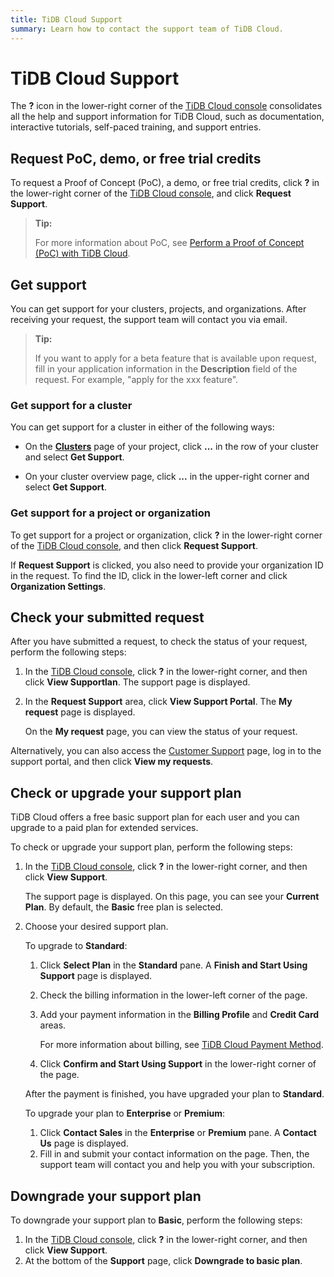 ```yaml
---
title: TiDB Cloud Support
summary: Learn how to contact the support team of TiDB Cloud.
---
```


# TiDB Cloud Support

The **?** icon in the lower-right corner of the [TiDB Cloud console](https://tidbcloud.com/) consolidates all the help and support information for TiDB Cloud, such as documentation, interactive tutorials, self-paced training, and support entries.

## Request PoC, demo, or free trial credits

To request a Proof of Concept (PoC), a demo, or free trial credits, click **?** in the lower-right corner of the [TiDB Cloud console](https://tidbcloud.com/), and click **Request Support**.

> **Tip:**
>
> For more information about PoC, see [Perform a Proof of Concept (PoC) with TiDB Cloud](/tidb-cloud/tidb-cloud-poc.md).

## Get support

You can get support for your clusters, projects, and organizations. After receiving your request, the support team will contact you via email.

> **Tip:**
>
> If you want to apply for a beta feature that is available upon request, fill in your application information in the **Description** field of the request. For example, "apply for the xxx feature".

### Get support for a cluster

You can get support for a cluster in either of the following ways:

- On the [**Clusters**](https://tidbcloud.com/console/clusters) page of your project, click **...** in the row of your cluster and select **Get Support**.

- On your cluster overview page, click **...** in the upper-right corner and select **Get Support**.

### Get support for a project or organization

To get support for a project or organization, click **?** in the lower-right corner of the [TiDB Cloud console](https://tidbcloud.com/), and then click **Request Support**.

If **Request Support** is clicked, you also need to provide your organization ID in the request. To find the ID, click <MDSvgIcon name="icon-top-organization" /> in the lower-left corner and click **Organization Settings**.

## Check your submitted request

After you have submitted a request, to check the status of your request, perform the following steps:

1. In the [TiDB Cloud console](https://tidbcloud.com/), click **?** in the lower-right corner, and then click **View Supportlan**. The support page is displayed.
2. In the **Request Support** area, click **View Support Portal**. The **My request** page is displayed.

    On the **My request** page, you can view the status of your request.

Alternatively, you can also access the [Customer Support](https://support.pingcap.com/hc/en-us) page, log in to the support portal, and then click **View my requests**.

## Check or upgrade your support plan

TiDB Cloud offers a free basic support plan for each user and you can upgrade to a paid plan for extended services.

To check or upgrade your support plan, perform the following steps:

1. In the [TiDB Cloud console](https://tidbcloud.com/), click **?** in the lower-right corner, and then click **View Support**.

    The support page is displayed. On this page, you can see your **Current Plan**. By default, the **Basic** free plan is selected.

2. Choose your desired support plan.

    <SimpleTab>
    <div label="Upgrade to Standard">

    To upgrade to **Standard**:

    1. Click **Select Plan** in the **Standard** pane. A **Finish and Start Using Support** page is displayed.
    2. Check the billing information in the lower-left corner of the page.
    3. Add your payment information in the **Billing Profile** and **Credit Card** areas.

        For more information about billing, see [TiDB Cloud Payment Method](/tidb-cloud/tidb-cloud-billing.md#payment-method).

    4. Click **Confirm and Start Using Support** in the lower-right corner of the page.

    After the payment is finished, you have upgraded your plan to **Standard**.

    </div>
    <div label="Upgrade to Enterprise or Premium">

    To upgrade your plan to **Enterprise** or **Premium**:

    1. Click **Contact Sales** in the **Enterprise** or **Premium** pane. A **Contact Us** page is displayed.
    2. Fill in and submit your contact information on the page. Then, the support team will contact you and help you with your subscription.

    </div>
    </SimpleTab>

## Downgrade your support plan

To downgrade your support plan to **Basic**, perform the following steps:

1. In the [TiDB Cloud console](https://tidbcloud.com/), click **?** in the lower-right corner, and then click **View Support**.
2. At the bottom of the **Support** page, click **Downgrade to basic plan**.
